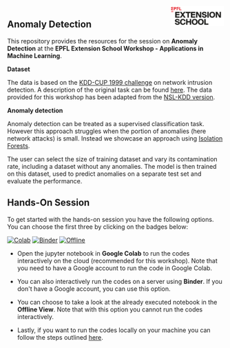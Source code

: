<img src="../static/logo_red.png" width="125px" align="right">


## Anomaly Detection

This repository provides the resources for the session on **Anomaly Detection** at the **EPFL Extension School Workshop - Applications in Machine Learning**.

**Dataset**

The data is based on the [KDD-CUP 1999 challenge](http://kdd.ics.uci.edu/databases/kddcup99/kddcup99.html) on network intrusion detection. A description of the original task can be found [here](http://kdd.ics.uci.edu/databases/kddcup99/task.html). The data provided for this workshop has been adapted from the [NSL-KDD version](https://www.kaggle.com/hassan06/nslkdd).

**Anomaly detection**

Anomaly detection can be treated as a supervised classification task. However this approach struggles when the portion of anomalies (here network attacks) is small. Instead we showcase an approach using [Isolation Forests](https://www.youtube.com/watch?v=RyFQXQf4w4w). 

The user can select the size of training dataset and vary its contamination rate, including a dataset without any anomalies. The model is then trained on this dataset, used to predict anomalies on a separate test set and evaluate the performance.


## Hands-On Session

To get started with the hands-on session you have the following options. You can choose the first three by clicking on the badges below:

[![Colab](https://colab.research.google.com/assets/colab-badge.svg)](https://colab.research.google.com/github/epfl-exts/amld24-applications-ML-workshop/blob/main/anomaly_detection_case_study/anomalies_detection_interactive.ipynb) 
[![Binder](https://mybinder.org/badge_logo.svg)](https://mybinder.org/v2/gh/epfl-exts/amld24-applications-ML-workshop/cd3bca46a37832571ff089ebb23d5f34b894cdf2?urlpath=lab%2Ftree%2Fanomaly_detection_case_study%2Fanomalies_detection_interactive.ipynb)
[![Offline](https://img.shields.io/badge/Offline_View-Open-Blue.svg)](https://github.com/epfl-exts/amld24-applications-ML-workshop/blob/main/static/anomalies_detection_completed.ipynb)

- Open the jupyter notebook in **Google Colab** to run the codes interactively on the cloud (recommended for this workshop). Note that you need to have a Google account to run the code in Google Colab.

- You can also interactively run the codes on a server using **Binder**. If you don't have a Google account, you can use this option. 

- You can choose to take a look at the already executed notebook in the **Offline View**. Note that with this option you cannot run the codes interactively.

- Lastly, if you want to run the codes locally on your machine you can follow the steps outlined [here](https://github.com/epfl-exts/amld24-applications-ML-workshop/blob/main/README.md). 
